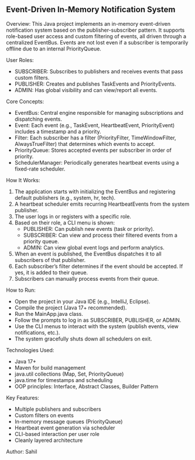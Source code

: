 Event-Driven In-Memory Notification System
------------------------------------------

Overview:
This Java project implements an in-memory event-driven notification system based on the publisher-subscriber pattern. It supports role-based user access and custom filtering of events, all driven through a centralized EventBus. Events are not lost even if a subscriber is temporarily offline due to an internal PriorityQueue.

User Roles:
- SUBSCRIBER: Subscribes to publishers and receives events that pass custom filters.
- PUBLISHER: Creates and publishes TaskEvents and PriorityEvents.
- ADMIN: Has global visibility and can view/report all events.

Core Concepts:
- EventBus: Central engine responsible for managing subscriptions and dispatching events.
- Event: Each event (e.g., TaskEvent, HeartbeatEvent, PriorityEvent) includes a timestamp and a priority.
- Filter: Each subscriber has a filter (PriorityFilter, TimeWindowFilter, AlwaysTrueFilter) that determines which events to accept.
- PriorityQueue: Stores accepted events per subscriber in order of priority.
- SchedulerManager: Periodically generates heartbeat events using a fixed-rate scheduler.

How It Works:
1. The application starts with initializing the EventBus and registering default publishers (e.g., system, hr, tech).
2. A heartbeat scheduler emits recurring HeartbeatEvents from the system publisher.
3. The user logs in or registers with a specific role.
4. Based on their role, a CLI menu is shown:
   - PUBLISHER: Can publish new events (task or priority).
   - SUBSCRIBER: Can view and process their filtered events from a priority queue.
   - ADMIN: Can view global event logs and perform analytics.
5. When an event is published, the EventBus dispatches it to all subscribers of that publisher.
6. Each subscriber’s filter determines if the event should be accepted. If yes, it is added to their queue.
7. Subscribers can manually process events from their queue.

How to Run:
- Open the project in your Java IDE (e.g., IntelliJ, Eclipse).
- Compile the project (Java 17+ recommended).
- Run the MainApp.java class.
- Follow the prompts to log in as SUBSCRIBER, PUBLISHER, or ADMIN.
- Use the CLI menus to interact with the system (publish events, view notifications, etc.).
- The system gracefully shuts down all schedulers on exit.

Technologies Used:
- Java 17+
- Maven for build management
- java.util collections (Map, Set, PriorityQueue)
- java.time for timestamps and scheduling
- OOP principles: Interface, Abstract Classes, Builder Pattern

Key Features:
- Multiple publishers and subscribers
- Custom filters on events
- In-memory message queues (PriorityQueue)
- Heartbeat event generation via scheduler
- CLI-based interaction per user role
- Cleanly layered architecture

Author: Sahil
